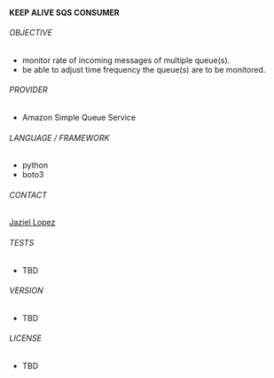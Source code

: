 #### KEEP ALIVE SQS CONSUMER

###### OBJECTIVE

- monitor rate of incoming messages of multiple queue(s).
- be able to adjust time frequency the queue(s) are to be monitored. 

###### PROVIDER

- Amazon Simple Queue Service

###### LANGUAGE / FRAMEWORK

- python
- boto3

###### CONTACT

[Jaziel Lopez](mailto:juan.jazielatgmail.com)

###### TESTS

- TBD

###### VERSION
- TBD

###### LICENSE

- TBD



